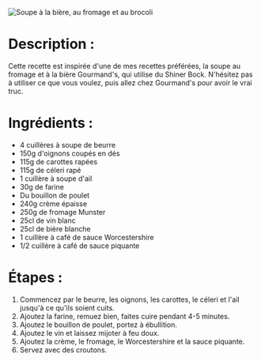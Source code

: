 ![Soupe à la bière, au fromage et au brocoli](https://chowdown.io/images/broccoli-beer-cheese-soup.jpg)

# Description :

Cette recette est inspirée d'une de mes recettes préférées, la soupe au fromage et à la bière Gourmand's, qui utilise du Shiner Bock. N'hésitez pas à utiliser ce que vous voulez, puis allez chez Gourmand's pour avoir le vrai truc.

# Ingrédients :

* 4 cuillères à soupe de beurre
* 150g d'oignons coupés en dés
* 115g de carottes rapées
* 115g de céleri rapé
* 1 cuillère à soupe d'ail
* 30g de farine
* Du bouillon de poulet
* 240g crème épaisse
* 250g de fromage Munster
* 25cl de vin blanc
* 25cl de bière blanche
* 1 cuillère à café de sauce Worcestershire
* 1/2 cuillère à café de sauce piquante

# Étapes :

1. Commencez par le beurre, les oignons, les carottes, le céleri et l'ail jusqu'à ce qu'ils soient cuits.
2. Ajoutez la farine, remuez bien, faites cuire pendant 4-5 minutes.
3. Ajoutez le bouillon de poulet, portez à ébullition.
4. Ajoutez le vin et laissez mijoter à feu doux.
5. Ajoutez la crème, le fromage, le Worcestershire et la sauce piquante.
6. Servez avec des croutons.
